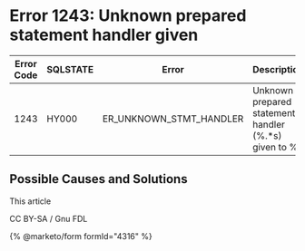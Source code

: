 # Error 1243: Unknown prepared statement handler given

| Error Code | SQLSTATE | Error                      | Description                                            |
| ---------- | -------- | -------------------------- | ------------------------------------------------------ |
| 1243       | HY000    | ER\_UNKNOWN\_STMT\_HANDLER | Unknown prepared statement handler (%.\*s) given to %s |

## Possible Causes and Solutions

This article

CC BY-SA / Gnu FDL

{% @marketo/form formId="4316" %}
